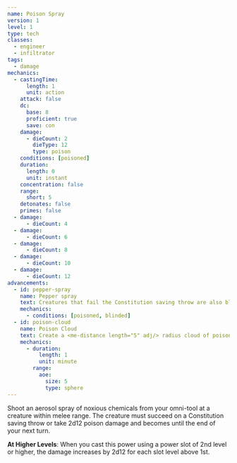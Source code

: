 ```yaml
---
name: Poison Spray
version: 1
level: 1
type: tech
classes:
  - engineer
  - infiltrator
tags:
  - damage
mechanics:
  - castingTime:
      length: 1
      unit: action
    attack: false
    dc:
      base: 8
      proficient: true
      save: con
    damage:
      - dieCount: 2
        dieType: 12
        type: poison
    conditions: [poisoned]
    duration:
      length: 0
      unit: instant
    concentration: false
    range:
      short: 5
    detonates: false
    primes: false
  - damage:
      - dieCount: 4
  - damage:
      - dieCount: 6
  - damage:
      - dieCount: 8
  - damage:
      - dieCount: 10
  - damage:
      - dieCount: 12
advancements:
  - id: pepper-spray
    name: Pepper spray
    text: Creatures that fail the Constitution saving throw are also blinded for 1 minute.
    mechanics:
      - conditions: [poisoned, blinded]
  - id: poison-cloud
    name: Poison Cloud
    text: Create a <me-distance length="5" adj/> radius cloud of poison that persists for 1 minute. Each creature that enters the sphere for the first time on a turn or ends its turn there must make the Constitution saving throw.
    mechanics:
      - duration:
          length: 1
          unit: minute
        range:
          aoe:
            size: 5
            type: sphere
---
```

Shoot an aerosol spray of noxious chemicals from your omni-tool at a creature within melee range. The creature must
succeed on a Constitution saving throw or take 2d12 poison damage and becomes <me-condition id="poisoned"/> until the end
of your next turn.

__At Higher Levels__: When you cast this power using a power slot of 2nd level or higher, the damage increases
by 2d12 for each slot level above 1st.
